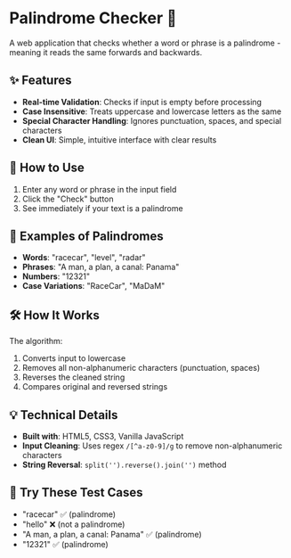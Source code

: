 # Palindrome Checker 🔁

A web application that checks whether a word or phrase is a palindrome - meaning it reads the same forwards and backwards.

## ✨ Features

- **Real-time Validation**: Checks if input is empty before processing
- **Case Insensitive**: Treats uppercase and lowercase letters as the same
- **Special Character Handling**: Ignores punctuation, spaces, and special characters
- **Clean UI**: Simple, intuitive interface with clear results

## 🚀 How to Use

1. Enter any word or phrase in the input field
2. Click the "Check" button
3. See immediately if your text is a palindrome

## 📝 Examples of Palindromes

- **Words**: "racecar", "level", "radar"
- **Phrases**: "A man, a plan, a canal: Panama"
- **Numbers**: "12321"
- **Case Variations**: "RaceCar", "MaDaM"

## 🛠️ How It Works

The algorithm:
1. Converts input to lowercase
2. Removes all non-alphanumeric characters (punctuation, spaces)
3. Reverses the cleaned string
4. Compares original and reversed strings

## 💡 Technical Details

- **Built with**: HTML5, CSS3, Vanilla JavaScript
- **Input Cleaning**: Uses regex `/[^a-z0-9]/g` to remove non-alphanumeric characters
- **String Reversal**: `split('').reverse().join('')` method

## 🎯 Try These Test Cases
- "racecar" ✅ (palindrome)
- "hello" ❌ (not a palindrome)
- "A man, a plan, a canal: Panama" ✅ (palindrome)
- "12321" ✅ (palindrome)

